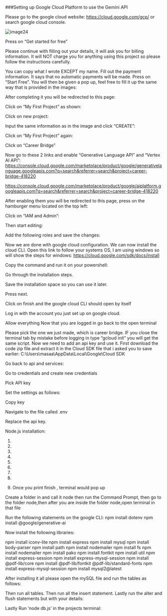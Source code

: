 ###Setting up Google Cloud Platform to use the Gemini API

Please go to the google cloud website: https://cloud.google.com/gcp/ or search google cloud console.

![image24](https://github.com/MasaArar/Career-Bridge-Website/assets/88930557/03006d23-8120-47c9-9e95-73e1d02c4c0f)

Press on “Get started for free”


Please continue with filling out your details, it will ask you for billing information. It will NOT charge you for anything using this project so please follow the instructions carefully.

You can copy what I wrote EXCEPT my name.
Fill out the payment information. It says that no automatic payments will be made.
Press on “Start Free”.
You will then be given a pop up, feel free to fill it up the same way that is provided in the images:






After completing it you will be redirected to this page:


Click on “My First Project” as shown:


Click on new project:



Input the same information as in the image and click “CREATE”:



Click on “My First Project” again:

Click on “Career Bridge”





Now go to these 2 links and enable “Generative Language API” and “Vertex AI API”: https://console.cloud.google.com/marketplace/product/google/generativelanguage.googleapis.com?q=search&referrer=search&project=career-bridge-418220 

https://console.cloud.google.com/marketplace/product/google/aiplatform.googleapis.com?q=search&referrer=search&project=career-bridge-418220 



After enabling them you will be redirected to this page, press on the hamburger menu located on the top left:


Click on “IAM and Admin”:


Then start editing:



Add the following roles and save the changes:



Now we are done with google cloud configuration. We can now install the cloud CLI.
Open this link to follow your systems OS, I am using windows so will show the steps for windows: https://cloud.google.com/sdk/docs/install 


Copy the command and run it on your powershell:



Go through the installation steps.


Save the installation space so you can use it later.


Press next.

Click on finish and the google cloud CLI should open by itself



Log in with the account you just set up on google cloud.


Allow everything
Now that you are logged in go back to the open terminal


Please pick the one we just made, which is career bridge.
IF you close the terminal tab by mistake before logging in type “gcloud init” you will get the same script.
Now we need to add an api key and use it.
First download the code zip file and extract it in the Cloud SDK file that i asked you to save earlier: C:\Users\masaa\AppData\Local\Google\Cloud SDK


Go back to api and services:



Go to credentials and create new credentials 


Pick API key 



Set the settings as follows:



Copy key



Navigate to the file called .env



Replace the api key.





Node.js installation:


1.

2.

3.

4.

5.

6.

7.

8.

9. Once you print finish ,  terminal would pop up 




Create a folder in and call it node then run the Command Prompt, then go to the folder node,then after you are inside the folder node,open terminal in that file

Run the following statements on the google CLI:
npm install dotenv
npm install @google/generative-ai 





Now install the following libraries:

npm install iconv-lite
npm install express
npm install mysql
npm install body-parser
npm install path
npm install nodemailer
npm install fs
npm install nodemailer
npm install pako
npm install fontkit
npm install util
npm install express-session
npm install express-mysql-session
npm install @pdf-lib/core
npm install @pdf-lib/fontkit @pdf-lib/standard-fonts
npm install express-mysql-session
npm install mysql2@latest

After installing it all please open the mySQL file and run the tables as follows:


Then run all tables.
Then  run all the insert statement.
Lastly run the alter and flush statements but with your details:


Lastly Run ‘node db.js’ in the projects terminal:


